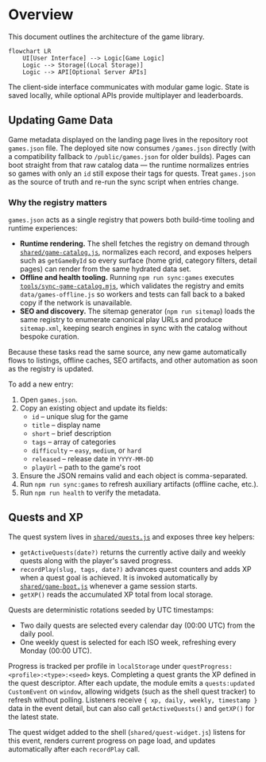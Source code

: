 # Overview

This document outlines the architecture of the game library.

```mermaid
flowchart LR
    UI[User Interface] --> Logic[Game Logic]
    Logic --> Storage[(Local Storage)]
    Logic --> API[Optional Server APIs]
```

The client-side interface communicates with modular game logic. State is saved locally, while optional APIs provide multiplayer and leaderboards.

## Updating Game Data

Game metadata displayed on the landing page lives in the repository root `games.json` file.
The deployed site now consumes `/games.json` directly (with a compatibility fallback to `/public/games.json` for older builds).
Pages can boot straight from that raw catalog data — the runtime normalizes entries so games with only an `id` still expose their tags for quests.
Treat `games.json` as the source of truth and re-run the sync script when entries change.

### Why the registry matters

`games.json` acts as a single registry that powers both build-time tooling and runtime experiences:

- **Runtime rendering.** The shell fetches the registry on demand through [`shared/game-catalog.js`](../shared/game-catalog.js), normalizes each record, and exposes helpers such as `getGameById` so every surface (home grid, category filters, detail pages) can render from the same hydrated data set.
- **Offline and health tooling.** Running `npm run sync:games` executes [`tools/sync-game-catalog.mjs`](../tools/sync-game-catalog.mjs), which validates the registry and emits `data/games-offline.js` so workers and tests can fall back to a baked copy if the network is unavailable.
- **SEO and discovery.** The sitemap generator (`npm run sitemap`) loads the same registry to enumerate canonical play URLs and produce `sitemap.xml`, keeping search engines in sync with the catalog without bespoke curation.

Because these tasks read the same source, any new game automatically flows to listings, offline caches, SEO artifacts, and other automation as soon as the registry is updated.

To add a new entry:

1. Open `games.json`.
2. Copy an existing object and update its fields:
   - `id` – unique slug for the game
   - `title` – display name
   - `short` – brief description
   - `tags` – array of categories
   - `difficulty` – `easy`, `medium`, or `hard`
   - `released` – release date in `YYYY-MM-DD`
   - `playUrl` – path to the game's root
3. Ensure the JSON remains valid and each object is comma-separated.
4. Run `npm run sync:games` to refresh auxiliary artifacts (offline cache, etc.).
5. Run `npm run health` to verify the metadata.

## Quests and XP

The quest system lives in [`shared/quests.js`](../shared/quests.js) and exposes three key helpers:

- `getActiveQuests(date?)` returns the currently active daily and weekly quests along with the player's saved progress.
- `recordPlay(slug, tags, date?)` advances quest counters and adds XP when a quest goal is achieved. It is invoked automatically by [`shared/game-boot.js`](../shared/game-boot.js) whenever a game session starts.
- `getXP()` reads the accumulated XP total from local storage.

Quests are deterministic rotations seeded by UTC timestamps:

- Two daily quests are selected every calendar day (00:00 UTC) from the daily pool.
- One weekly quest is selected for each ISO week, refreshing every Monday (00:00 UTC).

Progress is tracked per profile in `localStorage` under `questProgress:<profile>:<type>:<seed>` keys. Completing a quest grants the XP defined in the quest descriptor. After each update, the module emits a `quests:updated` `CustomEvent` on `window`, allowing widgets (such as the shell quest tracker) to refresh without polling. Listeners receive `{ xp, daily, weekly, timestamp }` data in the event detail, but can also call `getActiveQuests()` and `getXP()` for the latest state.

The quest widget added to the shell (`shared/quest-widget.js`) listens for this event, renders current progress on page load, and updates automatically after each `recordPlay` call.


